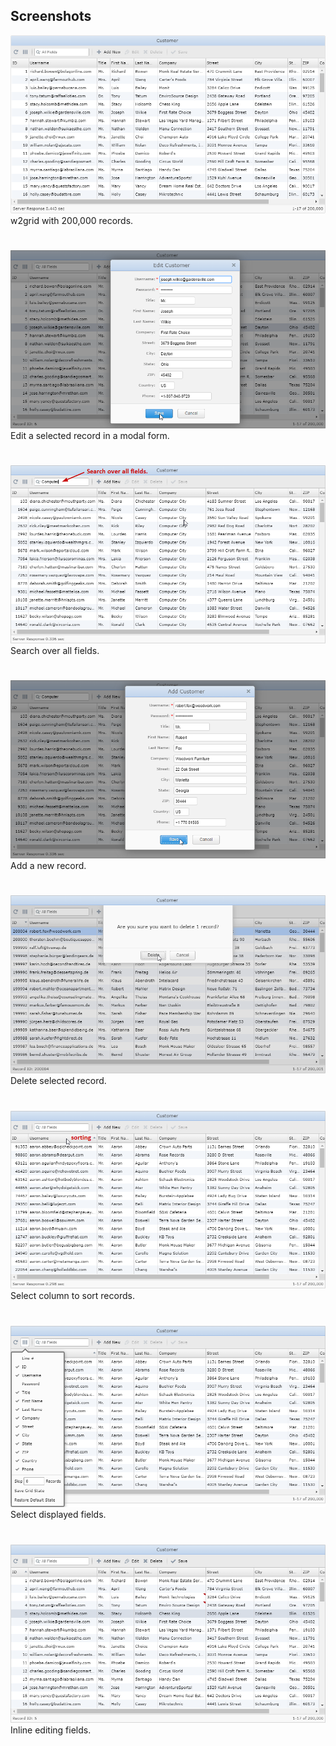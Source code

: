 ## Screenshots

![img001](./img-01.png)</br>
w2grid with 200,000 records.
#
![img002](./img-02.png)</br>
Edit a selected record in a modal form.
#
![img003](./img-03.png)</br>
Search over all fields.
#
![img004](./img-04.png)</br>
Add a new record.
#
![img005](./img-05.png)</br>
Delete selected record.
#
![img006](./img-06.png)</br>
Select column to sort records.
#
![img007](./img-07.png)</br>
Select displayed fields.
#
![img008](./img-08.png)</br>
Inline editing fields.
#